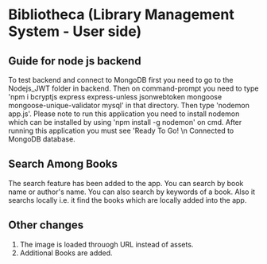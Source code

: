 # Bibliotheca (Library Management System - User side)

## Guide for node js backend

To test backend and connect to MongoDB first you need to go to the Nodejs_JWT folder in backend. Then on command-prompt you need to type 'npm i bcryptjs express express-unless jsonwebtoken mongoose mongoose-unique-validator mysql' in that directory. Then type 'nodemon app.js'. Please note to run this application you need to install nodemon which can be installed by using 'npm install -g nodemon' on cmd. After running this application you must see 'Ready To Go! \n Connected to MongoDB database.

## Search Among Books
The search feature has been added to the app. You can search by book name or author's name. You can also search by keywords of a book. Also it searchs locally i.e. it find the books which are locally added into the app.

## Other changes
1) The image is loaded throuogh URL instead of assets.
2) Additional Books are added.
